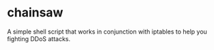 # chainsaw
A simple shell script that works in conjunction with iptables to help you fighting DDoS attacks.


